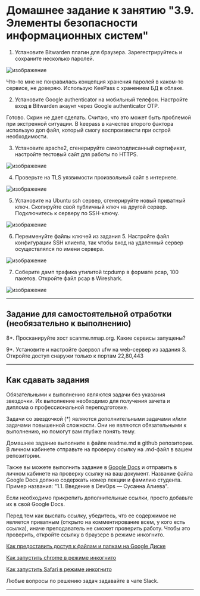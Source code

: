 # Домашнее задание к занятию "3.9. Элементы безопасности информационных систем"

1. Установите Bitwarden плагин для браузера. Зарегестрируйтесь и сохраните несколько паролей.

![изображение](https://user-images.githubusercontent.com/89098193/143114460-7f000407-1ebf-4681-8c66-567e279e5d24.png)

Что-то мне не понравилась концепция хранения паролей в каком-то сервисе, не доверяю. Использую KeePass с хранением БД в облаке. 


2. Установите Google authenticator на мобильный телефон. Настройте вход в Bitwarden акаунт через Google authenticator OTP.

Готово. Скрин не дает сделать. Считаю, что это может быть проблемой при экстренной ситуации. В keepass в качестве второго фактора использую доп файл, который смогу воспроизвести при острой необходимости. 


3. Установите apache2, сгенерируйте самоподписанный сертификат, настройте тестовый сайт для работы по HTTPS.

![изображение](https://user-images.githubusercontent.com/89098193/143115212-d305459a-d10f-48ba-88a8-ccd23945253e.png)


4. Проверьте на TLS уязвимости произвольный сайт в интернете.

![изображение](https://user-images.githubusercontent.com/89098193/143115319-795d2df3-82c9-4ab8-bf57-8fa3b9d1f7fb.png)


5. Установите на Ubuntu ssh сервер, сгенерируйте новый приватный ключ. Скопируйте свой публичный ключ на другой сервер. Подключитесь к серверу по SSH-ключу.

![изображение](https://user-images.githubusercontent.com/89098193/143115441-a49b481e-3ff2-4453-b43f-31c749b8fef1.png)

 
6. Переименуйте файлы ключей из задания 5. Настройте файл конфигурации SSH клиента, так чтобы вход на удаленный сервер осуществлялся по имени сервера.

![изображение](https://user-images.githubusercontent.com/89098193/143115502-35601372-f290-42f5-8d8d-613eb757fd91.png)


7. Соберите дамп трафика утилитой tcpdump в формате pcap, 100 пакетов. Откройте файл pcap в Wireshark.

![изображение](https://user-images.githubusercontent.com/89098193/143115572-f04ecffa-2653-4270-a757-83115a763eb5.png)


 ---
## Задание для самостоятельной отработки (необязательно к выполнению)

8*. Просканируйте хост scanme.nmap.org. Какие сервисы запущены?

9*. Установите и настройте фаервол ufw на web-сервер из задания 3. Откройте доступ снаружи только к портам 22,80,443


 ---

## Как сдавать задания

Обязательными к выполнению являются задачи без указания звездочки. Их выполнение необходимо для получения зачета и диплома о профессиональной переподготовке.

Задачи со звездочкой (*) являются дополнительными задачами и/или задачами повышенной сложности. Они не являются обязательными к выполнению, но помогут вам глубже понять тему.

Домашнее задание выполните в файле readme.md в github репозитории. В личном кабинете отправьте на проверку ссылку на .md-файл в вашем репозитории.

Также вы можете выполнить задание в [Google Docs](https://docs.google.com/document/u/0/?tgif=d) и отправить в личном кабинете на проверку ссылку на ваш документ.
Название файла Google Docs должно содержать номер лекции и фамилию студента. Пример названия: "1.1. Введение в DevOps — Сусанна Алиева".

Если необходимо прикрепить дополнительные ссылки, просто добавьте их в свой Google Docs.

Перед тем как выслать ссылку, убедитесь, что ее содержимое не является приватным (открыто на комментирование всем, у кого есть ссылка), иначе преподаватель не сможет проверить работу. Чтобы это проверить, откройте ссылку в браузере в режиме инкогнито.

[Как предоставить доступ к файлам и папкам на Google Диске](https://support.google.com/docs/answer/2494822?hl=ru&co=GENIE.Platform%3DDesktop)

[Как запустить chrome в режиме инкогнито ](https://support.google.com/chrome/answer/95464?co=GENIE.Platform%3DDesktop&hl=ru)

[Как запустить  Safari в режиме инкогнито ](https://support.apple.com/ru-ru/guide/safari/ibrw1069/mac)

Любые вопросы по решению задач задавайте в чате Slack.

---

